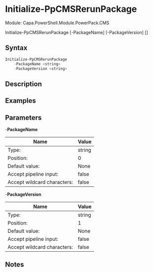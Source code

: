 # Initialize-PpCMSRerunPackage
Module: Capa.PowerShell.Module.PowerPack.CMS


Initialize-PpCMSRerunPackage [-PackageName] <string> [-PackageVersion] <string> [<CommonParameters>]


## Syntax

```powershell
Initialize-PpCMSRerunPackage
	-PackageName <string>
	-PackageVersion <string>
```

## Description



## Examples


## Parameters

-**PackageName**


| Name | Value |
| ---- | ---- |
| Type: | string |
| Position: | 0 | 
| Default value: | None | 
| Accept pipeline input: | false | 
| Accept wildcard characters: | false | 

-**PackageVersion**


| Name | Value |
| ---- | ---- |
| Type: | string |
| Position: | 1 | 
| Default value: | None | 
| Accept pipeline input: | false | 
| Accept wildcard characters: | false | 


## Notes


